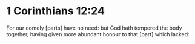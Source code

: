 # 1 Corinthians 12:24

For our comely [parts] have no need: but God hath tempered the body together, having given more abundant honour to that [part] which lacked: